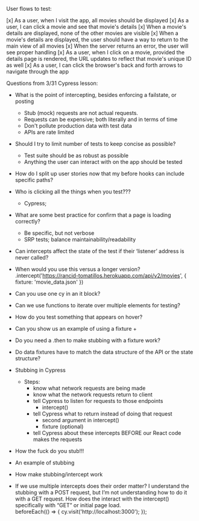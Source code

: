 User flows to test:

[x] As a user, when I visit the app, all movies should be displayed
[x] As a user, I can click a movie and see that movie's details
[x] When a movie's details are displayed, none of the other movies are visible
[x] When a movie's details are displayed, the user should have a way to return to the main view of all movies
[x] When the server returns an error, the user will see proper handling
[x] As a user, when I click on a movie, provided the details page is rendered, the URL updates to reflect that movie's unique ID as well
[x] As a user, I can click the browser's back and forth arrows to navigate through the app

Questions from 3/31 Cypress lesson:
+ What is the point of intercepting, besides enforcing a failstate, or posting
  + Stub (mock) requests are not actual requests.
  + Requests can be expensive; both literally and in terms of time
  + Don't pollute production data with test data
  + APIs are rate limited

+ Should I try to limit number of tests to keep concise as possible?
  + Test suite should be as robust as possible
  + Anything the user can interact with on the app should be tested

+ How do I split up user stories now that my before hooks can include specific paths?
+ Who is clicking all the things when you test???
  + Cypress; 
+ What are some best practice for confirm that a page is loading correctly?
  + Be specific, but not verbose
  + SRP tests; balance maintainability/readability

+ Can intercepts affect the state of the test if their ‘listener’ address is never called?
+ When would you use this versus a longer version? .intercept('https://rancid-tomatillos.herokuapp.com/api/v2/movies', { fixture: 'movie_data.json' })

+ Can you use one cy in an it block?
+ Can we use functions to iterate over multiple elements for testing?
+ How do you test something that appears on hover?

+ Can you show us an example of using a fixture
  + 
+ Do you need a .then to make stubbing with a fixture work?
+ Do data fixtures have to match the data structure of the API or the state structure?

+ Stubbing in Cypress
  + Steps: 
    + know what network requests are being made
    + know what the network requests return to client
    + tell Cypress to listen for requests to those endpoints
      + intercept()
    + tell Cypress what to return instead of doing that request
      + second argument in intercept()
      + fixture (optional)
    + tell Cypress about these intercepts BEFORE our React code makes the requests

+ How the fuck do you stub!!!
+ An example of stubbing
+ How make stubbing/intercept work
+ If we use multiple intercepts does their order matter?
I understand the stubbing with a POST request, but I’m not understanding how to do it with a GET request.
How does the interact with the intercept() specifically with “GET” or initial page load.  
beforeEach(() => {
    cy.visit('http://localhost:3000');
  });

















